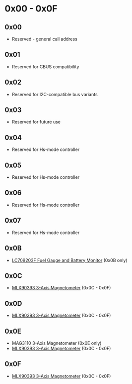# 0x00 - 0x0F

## 0x00

- Reserved - general call address

## 0x01

- Reserved for CBUS compatibility

## 0x02

- Reserved for I2C-compatible bus variants

## 0x03

- Reserved for future use

## 0x04

- Reserved for Hs-mode controller

## 0x05

- Reserved for Hs-mode controller

## 0x06

- Reserved for Hs-mode controller

## 0x07

- Reserved for Hs-mode controller

## 0x0B

- [LC709203F Fuel Gauge and Battery Monitor](https://www.adafruit.com/product/4712) (0x0B only)

## 0x0C

- [MLX90393 3-Axis Magnetometer](https://www.adafruit.com/product/4022) (0x0C - 0x0F)

## 0x0D

- [MLX90393 3-Axis Magnetometer](https://www.adafruit.com/product/4022) (0x0C - 0x0F)

## 0x0E

- MAG3110 3-Axis Magnetometer (0x0E only)
- [MLX90393 3-Axis Magnetometer](https://www.adafruit.com/product/4022) (0x0C - 0x0F)

## 0x0F

- [MLX90393 3-Axis Magnetometer](https://www.adafruit.com/product/4022) (0x0C - 0x0F)
